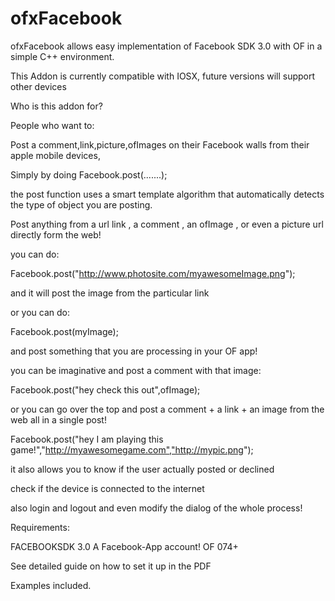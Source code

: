 ofxFacebook
===========



ofxFacebook allows easy implementation of Facebook SDK 3.0 with OF in a simple C++ environment.


This Addon is currently compatible with IOSX, future versions will support other devices



Who is this addon for?


People who want to:


Post a comment,link,picture,ofImages on their Facebook walls from their apple mobile devices,


Simply by doing   Facebook.post(.......);


the post function uses a smart template algorithm that automatically detects the type of object you are posting.

Post anything from a url link , a comment , an ofImage , or even a picture url directly form the web!



you can do:


Facebook.post("http://www.photosite.com/myawesomeImage.png");


and it will post the image from the particular link


or you can do:


Facebook.post(myImage);

and post something that you are processing in your OF app!


you can be imaginative and post a comment with that image:


Facebook.post("hey check this out",ofImage);


or you can go over the top and post a comment + a link + an image from the web all in a single post!


Facebook.post("hey I am playing this game!","http://myawesomegame.com","http://mypic.png");



it also allows you to know if the user actually posted or declined

check if the device is connected to the internet

also login and logout and even modify the dialog of the whole process!



Requirements:

FACEBOOKSDK 3.0
A Facebook-App account!
OF 074+

See detailed guide on how to set it up in the PDF


Examples included.
